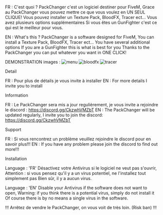 FR :
C'est quoi ?
PackChanger c'est un logiciel destiner pour FiveM,
Grace au PackChanger vous pouvez mettre ce que vous voulez en UN SEUL CLIQUE!
Vous pouvez installer un Texture Pack, BloodFX, Tracer ect...
Vous avez plusieurs options supplémentaires
Si vous êtes un GunFighter c'est ce qui est le meilleur pour vous.

EN :
What's this ?
PackChanger is a software designed for FiveM,
You can install a Texture Pack, BloodFX, Tracer ect...
You have several additional options
If you are a GunFighter this is what is best for you
Thanks to the PackChanger you can put whatever you want in ONE CLICK!


DEMONSTRATION
images :
![menu](https://user-images.githubusercontent.com/78373923/162546311-e10fe8da-d371-4a91-9211-8b837b908279.png)
![bloodfx](https://user-images.githubusercontent.com/78373923/162546336-af167724-0251-4e11-b50f-6ac89ea029a3.png)
![tracer](https://user-images.githubusercontent.com/78373923/162546340-ed072fa8-0dbf-44ab-9cde-57fdb2593813.png)



Detail

FR : Pour plus de détails je vous invite à installer
EN : For more details I invite you to install


Information

FR : Le PackChanger sera mis a jour regulièrement, je vous invite a rejoindre le discord : https://discord.gg/CkzwhVMZbT
EN : The PackChanger will be updated regularly, I invite you to join the discord: https://discord.gg/CkzwhVMZbT

Support 

FR : Si vous rencontrez un problème veuillez rejoindre le discord pour en savoir plus!!!
EN : If you have any problem please join the discord to find out more!!!


Installation

Language : 'FR'
Désactivez votre Antivirus si le logiciel ne veut pas s'ouvrir,
Attention : si vous pensez qu'il y a un virus potentiel, ne l'installez tout simplement pas
Bien sûr, il y a aucun virus.

Language : 'EN'
Disable your Antivirus if the software does not want to open,
Warning: if you think there is a potential virus, simply do not install it
Of course there is by no means a single virus in the software.

!!! Arrêtez de vendre le PackChanger, on vous voit de très loin. (Risk ban) !!!
